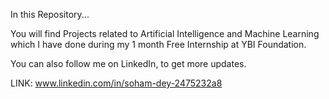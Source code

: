 In this Repository...

You will find Projects related to Artificial Intelligence and Machine Learning which I have done during my 1 month Free Internship at YBI Foundation.

You can also follow me on LinkedIn, to get more updates.

LINK: www.linkedin.com/in/soham-dey-2475232a8
